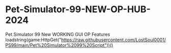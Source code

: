 # Pet-Simulator-99-NEW-OP-HUB-2024
Pet Simulator 99 New WORKING GUI OP Features
loadstring(game:HttpGet("https://raw.githubusercontent.com/LostSoul0001/PS99/main/Pet%20Simulator%2099%20Script"))()
